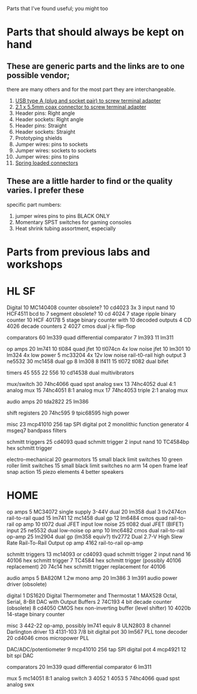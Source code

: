 Parts that I've found useful; you might too

# Parts that should always be kept on hand

## These are generic parts and the  links are to one possible vendor; 
there are many others and for the most part they are interchangeable.

1. [USB type A (plug and socket pair) to screw terminal
adapter](https://www.amazon.com/dp/B09TP7QGW4/)
1. [2.1 x 5.5mm coax connector to screw terminal
adapter](https://www.amazon.com/DAYKIT-Female-2-1x5-5MM-Adapter-Connector/dp/B01J1WZENK/)
1. Header pins: Right angle 
1. Header sockets: Right angle 
1. Header pins: Straight 
1. Header sockets: Straight 
1. Prototyping shields
1. Jumper wires: pins to sockets 
1. Jumper wires: sockets to sockets 
1. Jumper wires: pins to pins
1. [Spring loaded connectors](https://www.amazon.com/dp/B09TP7QGW4/)

## These are a little harder to find or the quality varies. I prefer these
specific part numbers:

1. jumper wires pins to pins BLACK ONLY
1. Momentary SPST switches for gaming consoles
1. Heat shrink tubing assortment, especially



# Parts from previous labs and workshops
HL SF
================
Digital
10 MC140408 counter obsolete? 
10 cd4023 3x 3 input nand
10 HCF4511 bcd to 7 segment obsolete?
10 cd 4024 7 stage ripple binary counter
10 HCF 4017B 5 stage binary counter with 10 decoded outputs
4 CD 4026 decade counters
2 4027 cmos dual j-k flip-flop

comparators
60 lm339 quad differential comparator
7 lm393 
11 lm311

op amps
20 lm741
10 tl084 quad jfet 
10 tl074cn 4x low noise jfet
10 lm301
10 lm324 4x low power 
5 mc33204 4x 12v low noise rail-t0-rail high output
3 ne5532 
30 mc1458 dual gp
8 lm308 
8 lf411
15 tl072 tl082 dual bifet

timers
45 555
22 556
10 cd14538 dual multivibrators

mux/switch
30 74hc4066 quad spst analog swx
13 74hc4052 dual 4:1 analog mux
15 74hc4051 8:1 analog mux
17 74hc4053 triple 2:1 analog mux

audio amps
20 tda2822 
25 lm386

shift registers
20 74hc595
9 tpic68595 high power

misc
23 mcp41010 256 tap SPI digital pot
2 monolithic function generator
4 msgeq7 bandpass filters

schmitt triggers
25 cd4093 quad schmitt trigger 2 input nand
10 TC4584bp hex schmitt trigger

electro-mechanical
20 gearmotors
15 small black limit switches
10 green roller limit switches
15 small black limit switches no arm
14 open frame leaf snap action
15 piezo elements
4 better speakers

HOME
================

op amps
5 MC34072 single supply 3-44V dual 
20 lm358 dual 
3 tlv2474cn rail-to-rail quad
15 lm741
12 mc1458 dual gp
12 lm6484 cmos quad rail-to-rail op amp
10 tl072 dual JFET input low noise 
25 tl082 dual JFET (BIFET) input 
25 ne5532 dual low-noise op amp
10 lmc6482 cmos dual rail-to-rail op-amp
25 lm2904 dual gp (lm358 equiv?)
tlv2772 Dual 2.7-V High Slew Rate Rail-To-Rail Output op amp
4162 rail-to-rail op-amp

schmitt triggers
13 mc14093 or cd4093 quad schmitt trigger 2 input nand
16 40106 hex schmitt trigger
7 TC4584 hex schmitt trigger (possibly 40106 replacement)
20 74c14 hex schmitt trigger replacement for 40106


audio amps
5 BA820M 1.2w mono amp
20 lm386
3 lm391 audio power driver (obsolete)

digital
1 DS1620 Digital Thermometer and Thermostat 
1 MAX528 Octal, Serial, 8-Bit DAC with Output Buffers
2 74C193 4 bit decade counter (obsolete)
8 cd4050 CMOS hex non-inverting buffer (level shifter)
10 4020b 14-stage binary counter 

misc
3 442-22 op-amp, possibly lm741 equiv
8 ULN2803 8 channel Darlington driver
13 4131-103 7/8 bit digital pot
30 lm567 PLL tone decoder
20 cd4046 cmos micropower PLL

DAC/ADC/potentiometer
9 mcp41010 256 tap SPI digital pot
4 mcp4921 12 bit spi DAC

comparators
20 lm339 quad differential comparator
6 lm311 

mux
5 mc14051 8:1 analog switch
3 4052
1 4053
5 74hc4066 quad spst analog swx


